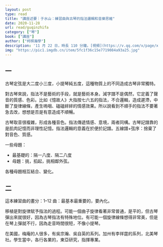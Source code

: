 ```yaml
---
layout: post
type: read
title: "講座述要｜于水山：練習曲與古琴的指法邏輯和音樂思維"
date: 2020-11-28
url: read/guqinzhifa
category: ["琴"]
book: ["講座"]
author: ["柯棋瀚學"]
description: '11 月 22 日，時長 110 分鐘。[視頻](https://v.qq.com/x/page/x320767glvh.html?start=1649)。于老師右手姿勢跟李老師挺像的。'
img: "https://pic1.imgdb.cn/item/5fc1f36c15e7719084a93a25.jpg"
---
```


## 一

古琴定弦是大二度小三度，小提琴純五度，這種物質上的不同造成古琴非常獨特。

對古琴來說，指法不是藝術的手段，就是藝術本身。減字譜不是偶然，它定義了聲音的質感、色彩。比如《憶故人》大指按七六五的指法，不合邏輯，造成遲滯，中斷了旋律線條，產生嗚咽、磕磕絆絆的情感效果。所以說看到不順手的指法不要著急去改，想想是否是有意造成不順暢。

古琴取音很複雜，形成各種音色。指法傳遞情感、意境，兩者同構。古琴記譜靠的是肌肉記憶而非理性記憶。指法邏輯的意義在於便於記譜。五線譜+弦序：捨棄了對音色、質感。

一些母題：

- 最基礎的：隔一八度、隔二八度
- 母題：挑，搯起，挑相鄰外弦。

各種母題相互結合、變化。

## 二

這本練習曲的畫分：1–12 曲：最基本最重要的，要內化。

移植是對旋律賦予指法的過程。可能一個曲子旋律看著非常普通，是平的，但古琴彈出來就很好，因為古琴指法有特殊地位。有可能一個旋律線條想得非常美，但是在琴上彈就不行，因為走音時間很短，不像小提琴。

在美國，梅庵的人很多，有吳宗瀚、吳自英的系列。加州有李祥霆的系列，北美琴社。學生當中，各行各業的，東亞研究，指揮專業。